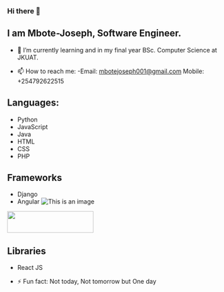 ### Hi there 👋

## I am Mbote-Joseph, Software Engineer.

- 🌱 I’m currently learning and in my final year BSc. Computer Science at JKUAT.


- 📫 How to reach me: 
    -Email: mbotejoseph001@gmail.com 
    Mobile: +254792622515


## Languages:
- Python
- JavaScript
- Java
- HTML
- CSS
- PHP

## Frameworks
- Django
- Angular
![This is an image](https://angular.io/assets/images/logos/angular/logo-nav@2x.png)

<img src="https://www.edgica.com/wp-content/files/django-logo-big.jpg" data-canonical-src="https://www.edgica.com/wp-content/files/django-logo-big.jpg" width="200" height="50" />


## Libraries
- React JS


- ⚡ Fun fact: Not today, Not tomorrow but One day
<!--
**Mbote-Joseph/Mbote-Joseph** is a ✨ _special_ ✨ repository because its `README.md` (this file) appears on your GitHub profile.

Here are some ideas to get you started:

- 🔭 I’m currently working on ...
- 🌱 I’m currently learning ...
- 👯 I’m looking to collaborate on ...
- 🤔 I’m looking for help with ...
- 💬 Ask me about ...
- 📫 How to reach me: ...
- 😄 Pronouns: ...
- ⚡ Fun fact: ...
-->
